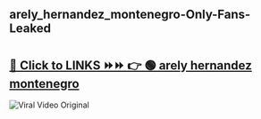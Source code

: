 
 ## arely_hernandez_montenegro-Only-Fans-Leaked

# <h2><a href="https://clipsfans.com/arely_hernandez_montenegro&ref=git">🔗 Click to LINKS ⏩⏩ 👉 🟢 arely hernandez montenegro </a></h2>

<a href="https://clipsfans.com/arely_hernandez_montenegro&ref=git" rel="nofollow" data-target="animated-image.originalLink"><img src="https://i.ibb.co.com/xMMVF88/686577567.gif" alt="Viral Video Original" style="max-width: 100%; display: inline-block;" data-target="animated-image.originalImage"></a>
